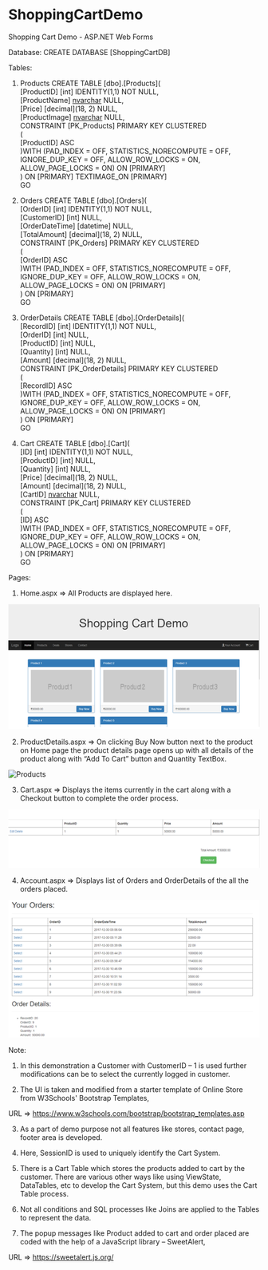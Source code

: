 # ShoppingCartDemo
Shopping Cart Demo - ASP.NET Web Forms

Database:
CREATE DATABASE [ShoppingCartDB]  

Tables:

1.	Products
    CREATE TABLE [dbo].[Products](  
        [ProductID] [int] IDENTITY(1,1) NOT NULL,  
        [ProductName] [nvarchar](50) NULL,  
        [Price] [decimal](18, 2) NULL,  
        [ProductImage] [nvarchar](max) NULL,  
     CONSTRAINT [PK_Products] PRIMARY KEY CLUSTERED   
    (  
        [ProductID] ASC  
    )WITH (PAD_INDEX = OFF, STATISTICS_NORECOMPUTE = OFF, IGNORE_DUP_KEY = OFF, ALLOW_ROW_LOCKS = ON, ALLOW_PAGE_LOCKS = ON) ON [PRIMARY]  
    ) ON [PRIMARY] TEXTIMAGE_ON [PRIMARY]  
    GO 
 
2.	Orders
    CREATE TABLE [dbo].[Orders](  
        [OrderID] [int] IDENTITY(1,1) NOT NULL,  
        [CustomerID] [int] NULL,  
        [OrderDateTime] [datetime] NULL,  
        [TotalAmount] [decimal](18, 2) NULL,  
     CONSTRAINT [PK_Orders] PRIMARY KEY CLUSTERED   
    (  
        [OrderID] ASC  
    )WITH (PAD_INDEX = OFF, STATISTICS_NORECOMPUTE = OFF, IGNORE_DUP_KEY = OFF, ALLOW_ROW_LOCKS = ON, ALLOW_PAGE_LOCKS = ON) ON [PRIMARY]  
    ) ON [PRIMARY]  
    GO  

3. OrderDetails
    CREATE TABLE [dbo].[OrderDetails](  
        [RecordID] [int] IDENTITY(1,1) NOT NULL,  
        [OrderID] [int] NULL,  
        [ProductID] [int] NULL,  
        [Quantity] [int] NULL,  
        [Amount] [decimal](18, 2) NULL,  
     CONSTRAINT [PK_OrderDetails] PRIMARY KEY CLUSTERED   
    (  
        [RecordID] ASC  
    )WITH (PAD_INDEX = OFF, STATISTICS_NORECOMPUTE = OFF, IGNORE_DUP_KEY = OFF, ALLOW_ROW_LOCKS = ON, ALLOW_PAGE_LOCKS = ON) ON [PRIMARY]  
    ) ON [PRIMARY]  
    GO  

3.	Cart
    CREATE TABLE [dbo].[Cart](  
        [ID] [int] IDENTITY(1,1) NOT NULL,  
        [ProductID] [int] NULL,  
        [Quantity] [int] NULL,  
        [Price] [decimal](18, 2) NULL,  
        [Amount] [decimal](18, 2) NULL,  
        [CartID] [nvarchar](50) NULL,  
     CONSTRAINT [PK_Cart] PRIMARY KEY CLUSTERED   
    (  
        [ID] ASC  
    )WITH (PAD_INDEX = OFF, STATISTICS_NORECOMPUTE = OFF, IGNORE_DUP_KEY = OFF, ALLOW_ROW_LOCKS = ON, ALLOW_PAGE_LOCKS = ON) ON [PRIMARY]  
    ) ON [PRIMARY]  
    GO  

Pages:
 
1. Home.aspx => All Products are displayed here.

<img src="https://raw.githubusercontent.com/maunashjani/ShoppingCartDemo/master/Home.png" alt="Home"/>

2. ProductDetails.aspx => On clicking Buy Now button next to the product on Home page the product details page opens up with all details of the product along with “Add To Cart” button and Quantity TextBox.

<img src="https://raw.githubusercontent.com/maunashjani/ShoppingCartDemo/master/Products.png" alt="Products"/>

3.  Cart.aspx => Displays the items currently in the cart along with a Checkout button to complete the order process.

<img src="https://raw.githubusercontent.com/maunashjani/ShoppingCartDemo/master/Cart.png" alt="Cart"/>

4.  Account.aspx => Displays list of Orders and OrderDetails of the all the orders placed.

<img src="https://raw.githubusercontent.com/maunashjani/ShoppingCartDemo/master/Account.png" alt="Account"/>

Note:
    
1.	In this demonstration a Customer with CustomerID – 1 is used further modifications can be to select the currently logged in customer. 

2.	The UI is taken and modified from a starter template of Online Store from W3Schools' Bootstrap Templates, 

URL => https://www.w3schools.com/bootstrap/bootstrap_templates.asp

3. As a part of demo purpose not all features like stores, contact page, footer area is developed.
 
4. Here, SessionID is used to uniquely identify the Cart System.
 
5. There is a Cart Table which stores the products added to cart by the customer. There are various other ways like using ViewState, DataTables, etc to develop the Cart System, but this demo uses the Cart Table process.

6. Not all conditions and SQL processes like Joins are applied to the Tables to represent the data.
 
7. The popup messages like Product added to cart and order placed are coded with the help of a JavaScript library – SweetAlert, 

URL => https://sweetalert.js.org/
